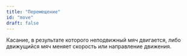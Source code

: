 ```yaml
---
title: "Перемещение"
id: "move"
draft: false
---
```


Касание, в результате которого неподвижный мяч двигается, 
либо движущийся мяч меняет скорость или направление движения.